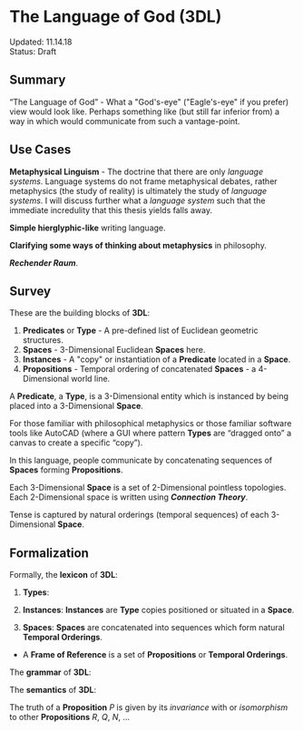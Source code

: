 # The Language of God (**3DL**)

Updated: 11.14.18  
Status: Draft  

## Summary

“The Language of God” - What a "God's-eye" ("Eagle's-eye" if you prefer) view would look like. Perhaps something like (but still far inferior from) a way in which would communicate from such a vantage-point.

## Use Cases

**Metaphysical Linguism** - The doctrine that there are only *language systems*. Language systems do not frame metaphysical debates, rather metaphysics (the study of reality) is ultimately the study of *language systems*. I will discuss further what a *language system* such that the immediate incredulity that this thesis yields falls away.

**Simple hierglyphic-like** writing language.

**Clarifying some ways of thinking about metaphysics** in philosophy.

***Rechender Raum***.

## Survey

These are the building blocks of **3DL**:

1. **Predicates** or **Type** - A pre-defined list of Euclidean geometric structures.
1. **Spaces** - 3-Dimensional Euclidean **Spaces** here.
1. **Instances** - A "copy" or instantiation of a **Predicate** located in a **Space**.
1. **Propositions** - Temporal ordering of concatenated **Spaces** - a 4-Dimensional world line.

A **Predicate**, a **Type**, is a 3-Dimensional entity which is instanced by being placed into a 3-Dimensional **Space**. 

For those familiar with philosophical metaphysics or those familiar software tools like AutoCAD (where a GUI where pattern **Types** are “dragged onto” a canvas to create a specific “copy”).

In this language, people communicate by concatenating sequences of **Spaces** forming **Propositions**.

Each 3-Dimensional **Space** is a set of 2-Dimensional pointless topologies. Each 2-Dimensional space is written using ***Connection Theory***.

Tense is captured by natural orderings (temporal sequences) of each 3-Dimensional **Space**.

## Formalization

Formally, the **lexicon** of **3DL**:

1. **Types**: 

1. **Instances**: **Instances** are **Type** copies positioned or situated in a **Space**.

1. **Spaces**: **Spaces** are concatenated into sequences which form natural **Temporal Orderings**.

- A **Frame of Reference** is a set of **Propositions** or **Temporal Orderings**.


The **grammar** of **3DL**:




The **semantics** of **3DL**:

The truth of a **Proposition** *P* is given by its *invariance* with or *isomorphism* to other **Propositions** *R*, *Q*, *N*, ...